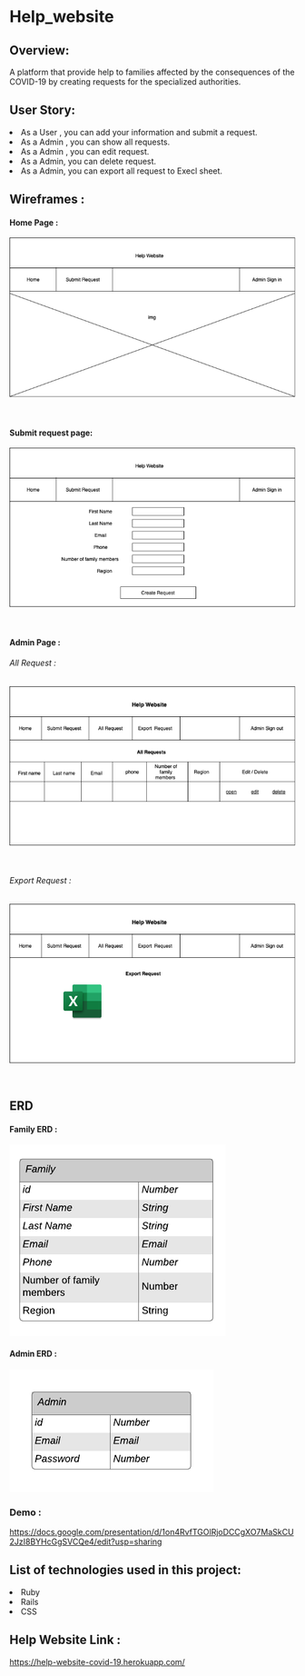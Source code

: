 # Help_website

## Overview:

A platform that provide help to families affected by the consequences of the COVID-19  by creating requests for the specialized authorities.

## User Story:
<li>As a User , you can add your information and submit a request.

<li>As a Admin , you can show all requests.
<li>As a Admin , you can edit request. 
<li>As a Admin, you can delete request.
<li>As a Admin, you can export all request to Execl sheet.

## Wireframes :

#### Home Page :

![home_page](help_website/imgs/home_page.png)

<br>

#### Submit request page:
![home_page](help_website/imgs/submit_requist_page.png)

<br>

#### Admin Page :

###### All Request :
![all_request_page](help_website/imgs/all_request_page.png)

<br>

###### Export Request :
![accepted_request_page](help_website/imgs/export.png)

<br>

## ERD 

#### Family ERD :
![family_page](help_website/imgs/family_erd.png)

#### Admin ERD :
![admin_page](help_website/imgs/admin_erd.png)

### Demo :
https://docs.google.com/presentation/d/1on4RvfTGOlRjoDCCgXO7MaSkCU2JzI8BYHcGgSVCQe4/edit?usp=sharing


## List of technologies used in this project:

<li>Ruby
<li>Rails
<li>CSS

## Help Website Link :
https://help-website-covid-19.herokuapp.com/
